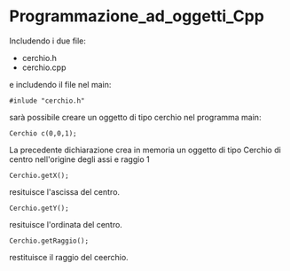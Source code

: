 # Programmazione_ad_oggetti_Cpp

Includendo i due file:

- cerchio.h
- cerchio.cpp

e includendo il file nel main:

    #inlude "cerchio.h"

sarà possibile creare un oggetto di tipo cerchio nel programma main:

    Cerchio c(0,0,1);

La precedente dichiarazione crea in memoria un oggetto di tipo Cerchio di centro nell'origine degli assi e raggio 1

    Cerchio.getX();

resituisce l'ascissa del centro.

    Cerchio.getY();

resituisce l'ordinata del centro.

    Cerchio.getRaggio();

restituisce il raggio del ceerchio.



